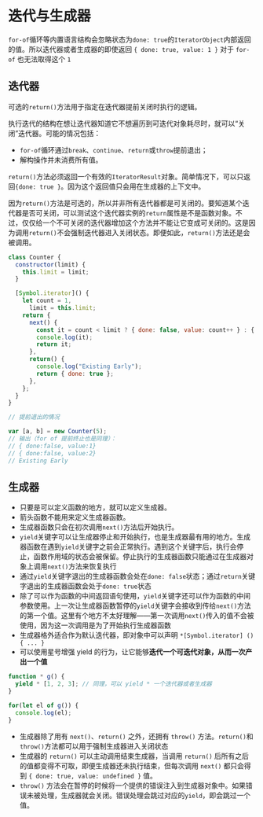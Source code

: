 # 迭代与生成器

`for-of`循环等内置语言结构会忽略状态为`done: true`的`IteratorObject`内部返回的值。所以迭代器或者生成器的即使返回 `{ done: true, value: 1 }` 对于 `for-of` 也无法取得这个 `1`

## 迭代器

可选的`return()`方法用于指定在迭代器提前关闭时执行的逻辑。

执行迭代的结构在想让迭代器知道它不想遍历到可迭代对象耗尽时，就可以“关闭”迭代器。可能的情况包括：

- `for-of`循环通过`break`、`continue`、`return`或`throw`提前退出；
- 解构操作并未消费所有值。

`return()`方法必须返回一个有效的`IteratorResult`对象。简单情况下，可以只返回`{done: true }`。因为这个返回值只会用在生成器的上下文中。

因为`return()`方法是可选的，所以并非所有迭代器都是可关闭的。要知道某个迭代器是否可关闭，可以测试这个迭代器实例的`return`属性是不是函数对象。不过，仅仅给一个不可关闭的迭代器增加这个方法并不能让它变成可关闭的。这是因为调用`return()`不会强制迭代器进入关闭状态。即便如此，`return()`方法还是会被调用。

```js
class Counter {
  constructor(limit) {
    this.limit = limit;
  }

  [Symbol.iterator]() {
    let count = 1,
      limit = this.limit;
    return {
      next() {
        const it = count < limit ? { done: false, value: count++ } : { done: true };
        console.log(it);
        return it;
      },
      return() {
        console.log("Existing Early");
        return { done: true };
      },
    };
  }
}

// 提前退出的情况

var [a, b] = new Counter(5);
// 输出（for of 提前终止也是同理）：
// { done:false, value:1}
// { done:false, value:2}
// Existing Early
```

## 生成器

- 只要是可以定义函数的地方，就可以定义生成器。 
- 箭头函数不能用来定义生成器函数。
- 生成器函数只会在初次调用`next()`方法后开始执行。
- `yield`关键字可以让生成器停止和开始执行，也是生成器最有用的地方。生成器函数在遇到`yield`关键字之前会正常执行。遇到这个关键字后，执行会停止，函数作用域的状态会被保留。停止执行的生成器函数只能通过在生成器对象上调用`next()`方法来恢复执行
- 通过`yield`关键字退出的生成器函数会处在`done: false`状态；通过`return`关键字退出的生成器函数会处于`done: true`状态
- 除了可以作为函数的中间返回语句使用，`yield`关键字还可以作为函数的中间参数使用。上一次让生成器函数暂停的`yield`关键字会接收到传给`next()`方法的第一个值。这里有个地方不太好理解——第一次调用`next()`传入的值不会被使用，因为这一次调用是为了开始执行生成器函数
- 生成器格外适合作为默认迭代器，即对象中可以声明 `*[Symbol.iterator] () { ... }`
- 可以使用星号增强 yield 的行为，让它能够**迭代一个可迭代对象，从而一次产出一个值**

```js
function * g() { 
  yield * [1, 2, 3]; // 同理，可以 yield * 一个迭代器或者生成器
}

for(let el of g()) {
  console.log(el);
}
```

- 生成器除了用有 `next()`、`return()` 之外，还拥有 `throw()` 方法。`return()`和`throw()`方法都可以用于强制生成器进入关闭状态
- 生成器的 `return()` 可以主动调用结束生成器，当调用 `return()` 后所有之后的值都变得不可取，即便生成器还未执行结束，但每次调用 `next()` 都只会得到 `{ done: true, value: undefined }` 值。
- `throw()` 方法会在暂停的时候将一个提供的错误注入到生成器对象中。如果错误未被处理，生成器就会关闭。错误处理会跳过对应的`yield`，即会跳过一个值。